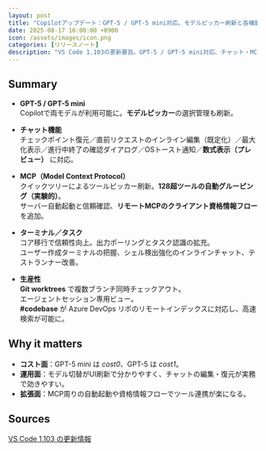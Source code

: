 ```yaml
---
layout: post
title: "Copilotアップデート：GPT-5 / GPT-5 mini対応、モデルピッカー刷新と各機能強化"
date: 2025-08-17 16:00:00 +0900
icon: /assets/images/icon.png
categories: [リリースノート]
description: "VS Code 1.103の更新要旨。GPT-5 / GPT-5 mini対応、チャット・MCP・ターミナル・生産性機能の強化など。"
---
```


## Summary

- **GPT-5 / GPT-5 mini**  
  Copilotで両モデルが利用可能に。**モデルピッカー**の選択管理も刷新。

- **チャット機能**  
  チェックポイント復元／直前リクエストのインライン編集（既定化）／最大化表示／進行中終了の確認ダイアログ／OSトースト通知／**数式表示（プレビュー）** に対応。

- **MCP（Model Context Protocol）**  
  クイックツリーによるツールピッカー刷新。**128超ツールの自動グルーピング（実験的）**。  
  サーバー自動起動と信頼確認、**リモートMCPのクライアント資格情報フロー**を追加。

- **ターミナル／タスク**  
  コア移行で信頼性向上。出力ポーリングとタスク認識の拡充。  
  ユーザー作成ターミナルの把握、シェル検出強化のインラインチャット、テストランナー改善。

- **生産性**  
  **Git worktrees** で複数ブランチ同時チェックアウト。  
  エージェントセッション専用ビュー。  
  **#codebase** が Azure DevOps リポのリモートインデックスに対応し、高速検索が可能に。

## Why it matters

- **コスト面**：GPT-5 mini は *cost0*、GPT-5 は *cost1*。  
- **運用面**：モデル切替がUI刷新で分かりやすく、チャットの編集・復元が実務で効きやすい。  
- **拡張面**：MCP周りの自動起動や資格情報フローでツール連携が楽になる。

## Sources

[VS Code 1.103 の更新情報](https://code.visualstudio.com/updates/v1_103)
